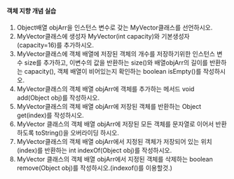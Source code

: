 #### 객체 지향 개념 실습
1. Object배열 objArr을 인스턴스 변수로 갖는 MyVector클래스를 선언하시오.
2. MyVector클래스에 생성자 MyVector(int capacity)와 기본생성자(capacity=16)를 추가하시오.
3. MyVector클래스에 객체 배열에 저장된 객체의 개수를 저장하기위한 인스턴스 변수 size를 추가하고, 이변수의 값을 반환하는 size()와 배열objArr의 길이를 반환하는 capacity(), 객체 배열이 비어있는지 확인하는 boolean isEmpty()를 작성하시오.
4. MyVector클래스의 객체 배열 objArr에 객체를 추가하는 메서드 void add(Object obj)를 작성하시오.
5. MyVector클래스의 객체 배열 objArr에 저장된 객체를 반환하는 Object get(index)를 작성하시오.
6. MyVector 클래스의 객체 배열 objArr에 저장된 모든 객체를 문자열로 이어서 반환하도록 toString()을 오버라이딩 하시오.
7. MyVector클래스의 객체 배열 objArr에서 지정된 객체가 저장되어 있는 위치(index)를 반환하는 int indexOf(Object obj)를 작성하시오.
8. MyVector 클래스의 객체 배열 objArr에서 지정된 객체를 삭제하는 boolean remove(Object obj)를 작성하시오.(indexof()를 이용할것.)
<!--stackedit_data:
eyJoaXN0b3J5IjpbMTMzNDc4NDE4N119
-->